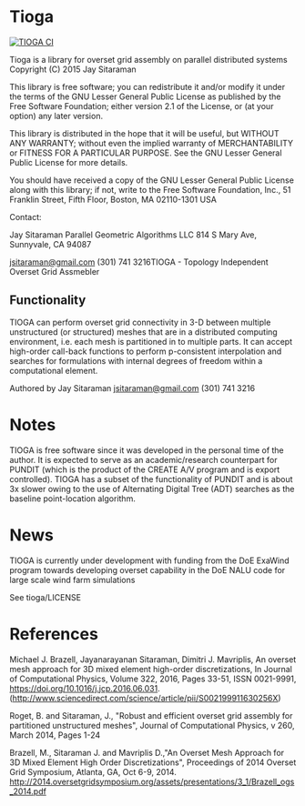 # Tioga

[![TIOGA CI](https://github.com/Exawind/tioga/actions/workflows/ci.yml/badge.svg)](https://github.com/Exawind/tioga/actions/workflows/ci.yml)

Tioga is a library for overset grid assembly on parallel distributed systems
Copyright (C) 2015 Jay Sitaraman

This library is free software; you can redistribute it and/or
modify it under the terms of the GNU Lesser General Public
License as published by the Free Software Foundation; either
version 2.1 of the License, or (at your option) any later version.

This library is distributed in the hope that it will be useful,
but WITHOUT ANY WARRANTY; without even the implied warranty of
MERCHANTABILITY or FITNESS FOR A PARTICULAR PURPOSE.  See the GNU
Lesser General Public License for more details.

You should have received a copy of the GNU Lesser General Public
License along with this library; if not, write to the Free Software
Foundation, Inc., 51 Franklin Street, Fifth Floor, Boston, MA  02110-1301  USA

Contact:

Jay Sitaraman
Parallel Geometric Algorithms LLC
814 S Mary Ave,
Sunnyvale,
CA 94087

jsitaraman@gmail.com
(301) 741 3216TIOGA - Topology Independent Overset Grid Assmebler

## Functionality

TIOGA can perform overset grid connectivity in 3-D between
multiple unstructured (or structured) meshes that are in a distributed
computing environment, i.e. each mesh is partitioned in to multiple
parts. It can accept high-order call-back functions to perform p-consistent
interpolation and searches for formulations with internal degrees of freedom
within a computational element.

Authored by Jay Sitaraman
jsitaraman@gmail.com
(301) 741 3216

# Notes

TIOGA is free software since it was developed in the personal
time of the author. It is expected to serve as an academic/research 
counterpart for PUNDIT (which is the product of the CREATE A/V program
and is export controlled). TIOGA has a subset of the functionality of 
PUNDIT and is about 3x slower owing to the use of Alternating Digital Tree (ADT)
searches as the baseline point-location algorithm.

# News

TIOGA is currently under development with funding from the DoE ExaWind program
towards developing overset capability in the DoE NALU code for large scale
wind farm simulations

See tioga/LICENSE

# References

Michael J. Brazell, Jayanarayanan Sitaraman, Dimitri J. Mavriplis, An overset mesh approach for 3D mixed element 
high-order discretizations, In Journal of Computational Physics, Volume 322, 2016, 
Pages 33-51, ISSN 0021-9991, https://doi.org/10.1016/j.jcp.2016.06.031.
(http://www.sciencedirect.com/science/article/pii/S002199911630256X)


Roget, B. and Sitaraman, J., "Robust and efficient overset grid assembly for partitioned unstructured meshes", 
Journal of Computational Physics, v 260, March 2014, Pages 1-24

Brazell, M., Sitaraman J. and Mavriplis D.,"An Overset Mesh Approach for 3D Mixed
Element High Order Discretizations", Proceedings of 2014 Overset Grid Symposium,
Atlanta, GA, Oct 6-9, 2014.
http://2014.oversetgridsymposium.org/assets/presentations/3_1/Brazell_ogs_2014.pdf
